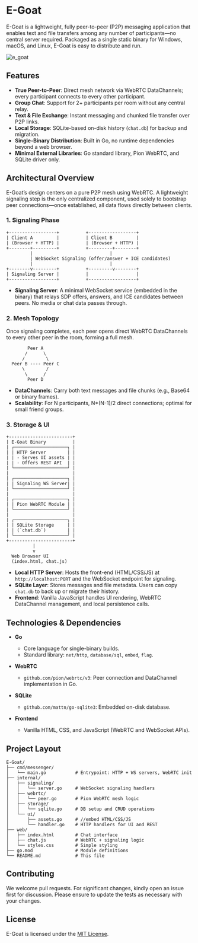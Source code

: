 # E-Goat

E-Goat is a lightweight, fully peer-to-peer (P2P) messaging application that enables text and file transfers among any number of participants—no central server required. Packaged as a single static binary for Windows, macOS, and Linux, E-Goat is easy to distribute and run.

![e_goat](https://github.com/user-attachments/assets/9ac71bdd-1fe3-41b9-89c0-21de1e140ced)

## Features

* **True Peer-to-Peer**: Direct mesh network via WebRTC DataChannels; every participant connects to every other participant.
* **Group Chat**: Support for 2+ participants per room without any central relay.
* **Text & File Exchange**: Instant messaging and chunked file transfer over P2P links.
* **Local Storage**: SQLite-based on-disk history (`chat.db`) for backup and migration.
* **Single-Binary Distribution**: Built in Go, no runtime dependencies beyond a web browser.
* **Minimal External Libraries**: Go standard library, Pion WebRTC, and SQLite driver only.

## Architectural Overview

E-Goat’s design centers on a pure P2P mesh using WebRTC. A lightweight signaling step is the only centralized component, used solely to bootstrap peer connections—once established, all data flows directly between clients.

### 1. Signaling Phase

```text
+------------------+          +------------------+
| Client A         |          | Client B         |
| (Browser + HTTP) |          | (Browser + HTTP) |
+--------+---------+          +---------+--------+
         |                             |
         | WebSocket Signaling (offer/answer + ICE candidates)
         |                             |
+--------v---------+          +---------v--------+
| Signaling Server |          |                  |
+------------------+          +------------------+
```

* **Signaling Server**: A minimal WebSocket service (embedded in the binary) that relays SDP offers, answers, and ICE candidates between peers. No media or chat data passes through.

### 2. Mesh Topology

Once signaling completes, each peer opens direct WebRTC DataChannels to every other peer in the room, forming a full mesh.

```text
        Peer A
       /      \
      /        \
  Peer B ---- Peer C
      \        /
       \      /
        Peer D
```

* **DataChannels**: Carry both text messages and file chunks (e.g., Base64 or binary frames).
* **Scalability**: For N participants, N\*(N-1)/2 direct connections; optimal for small friend groups.

### 3. Storage & UI

```text
+------------------------+
| E-Goat Binary          |
| ┌────────────────────┐ |
| | HTTP Server        | |
| | - Serves UI assets | |
| | - Offers REST API  | |
| └────────────────────┘ |
|                        |
| ┌────────────────────┐ |
| | Signaling WS Server| |
| └────────────────────┘ |
|                        |
| ┌────────────────────┐ |
| | Pion WebRTC Module | |
| └────────────────────┘ |
|                        |
| ┌────────────────────┐ |
| | SQLite Storage     | |
| | (`chat.db`)        | |
| └────────────────────┘ |
+------------------------+
          |
          v
  Web Browser UI
  (index.html, chat.js)
```

* **Local HTTP Server**: Hosts the front-end (HTML/CSS/JS) at `http://localhost:PORT` and the WebSocket endpoint for signaling.
* **SQLite Layer**: Stores messages and file metadata. Users can copy `chat.db` to back up or migrate their history.
* **Frontend**: Vanilla JavaScript handles UI rendering, WebRTC DataChannel management, and local persistence calls.

## Technologies & Dependencies

* **Go**

  * Core language for single-binary builds.
  * Standard library: `net/http`, `database/sql`, `embed`, `flag`.

* **WebRTC**

  * `github.com/pion/webrtc/v3`: Peer connection and DataChannel implementation in Go.

* **SQLite**

  * `github.com/mattn/go-sqlite3`: Embedded on-disk database.

* **Frontend**

  * Vanilla HTML, CSS, and JavaScript (WebRTC and WebSocket APIs).


## Project Layout

```
E-Goat/
├── cmd/messenger/
│   └── main.go           # Entrypoint: HTTP + WS servers, WebRTC init
├── internal/
│   ├── signaling/
│   │   └── server.go     # WebSocket signaling handlers
│   ├── webrtc/
│   │   └── peer.go       # Pion WebRTC mesh logic
│   ├── storage/
│   │   └── sqlite.go     # DB setup and CRUD operations
│   └── ui/
│       ├── assets.go     # //embed HTML/CSS/JS
│       └── handler.go    # HTTP handlers for UI and REST
├── web/
│   ├── index.html        # Chat interface
│   ├── chat.js           # WebRTC + signaling logic
│   └── styles.css        # Simple styling
├── go.mod                # Module definitions
└── README.md             # This file
```

## Contributing

We welcome pull requests. For significant changes, kindly open an issue first for discussion. Please ensure to update the tests as necessary with your changes.

## License

E-Goat is licensed under the [MIT License](https://choosealicense.com/licenses/mit/).
